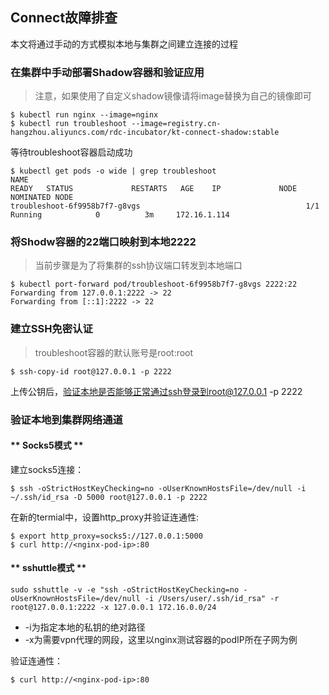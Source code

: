 ## Connect故障排查

本文将通过手动的方式模拟本地与集群之间建立连接的过程

### 在集群中手动部署Shadow容器和验证应用

> 注意，如果使用了自定义shadow镜像请将image替换为自己的镜像即可

```
$ kubectl run nginx --image=nginx
$ kubectl run troubleshoot --image=registry.cn-hangzhou.aliyuncs.com/rdc-incubator/kt-connect-shadow:stable
```

等待troubleshoot容器启动成功

```
$ kubectl get pods -o wide | grep troubleshoot          
NAME                                                              READY   STATUS             RESTARTS   AGE    IP             NODE                                NOMINATED NODE
troubleshoot-6f9958b7f7-g8vgs                                     1/1     Running            0          3m     172.16.1.114
```

### 将Shodw容器的22端口映射到本地2222

> 当前步骤是为了将集群的ssh协议端口转发到本地端口

```
$ kubectl port-forward pod/troubleshoot-6f9958b7f7-g8vgs 2222:22
Forwarding from 127.0.0.1:2222 -> 22
Forwarding from [::1]:2222 -> 22
```

### 建立SSH免密认证

> troubleshoot容器的默认账号是root:root

```
$ ssh-copy-id root@127.0.0.1 -p 2222
```

上传公钥后，验证本地是否能够正常通过ssh登录到root@127.0.0.1 -p 2222

### 验证本地到集群网络通道

<!-- tabs:start -->

#### ** Socks5模式 **

建立socks5连接：

```
$ ssh -oStrictHostKeyChecking=no -oUserKnownHostsFile=/dev/null -i ~/.ssh/id_rsa -D 5000 root@127.0.0.1 -p 2222
```

在新的termial中，设置http_proxy并验证连通性:

```
$ export http_proxy=socks5://127.0.0.1:5000
$ curl http://<nginx-pod-ip>:80
```

#### ** sshuttle模式 **

```
sudo sshuttle -v -e "ssh -oStrictHostKeyChecking=no -oUserKnownHostsFile=/dev/null -i /Users/user/.ssh/id_rsa" -r root@127.0.0.1:2222 -x 127.0.0.1 172.16.0.0/24
```

* -i为指定本地的私钥的绝对路径
* -x为需要vpn代理的网段，这里以nginx测试容器的podIP所在子网为例

验证连通性：

```
$ curl http://<nginx-pod-ip>:80
```

<!-- tabs:end -->


